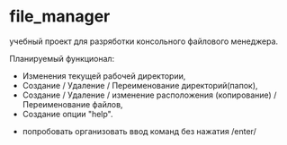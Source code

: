 # file_manager

учебный проект для разряботки консольного файлового менеджера.

Планируемый функционал:
 - Изменения текущей рабочей директории,
 - Создание / Удаление / Переименование директорий(папок),
 - Создание / Удаление / изменение расположения (копирование) / Переименование файлов,
 - Создание опции "help".

* попробовать организовать ввод команд без нажатия /enter/